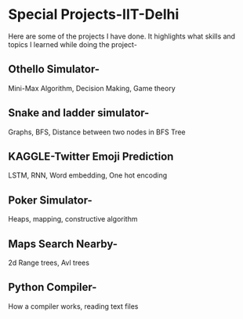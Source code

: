 # Special Projects-IIT-Delhi
Here are some of the projects I have done. It highlights what skills and topics I learned while doing the project-
## Othello Simulator-
Mini-Max Algorithm, Decision Making, Game theory
## Snake and ladder simulator-
Graphs, BFS, Distance between two nodes in BFS Tree 
## KAGGLE-Twitter Emoji Prediction
LSTM, RNN, Word embedding, One hot encoding
## Poker Simulator-
Heaps, mapping, constructive algorithm
## Maps Search Nearby-
2d Range trees, Avl trees
## Python Compiler-
How a compiler works, reading text files
